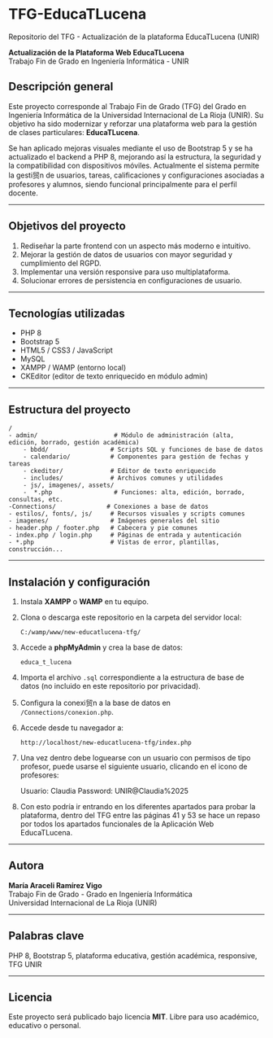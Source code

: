 # TFG-EducaTLucena
Repositorio del TFG - Actualización de la plataforma EducaTLucena (UNIR)

**Actualización de la Plataforma Web EducaTLucena**  
Trabajo Fin de Grado en Ingeniería Informática - UNIR

## Descripción general

Este proyecto corresponde al Trabajo Fin de Grado (TFG) del Grado en Ingeniería Informática de la Universidad Internacional de La Rioja (UNIR). Su objetivo ha sido modernizar y reforzar una plataforma web para la gestión de clases particulares: **EducaTLucena**.

Se han aplicado mejoras visuales mediante el uso de Bootstrap 5 y se ha actualizado el backend a PHP 8, mejorando así la estructura, la seguridad y la compatibilidad con dispositivos móviles. Actualmente el sistema permite la gesti贸n de usuarios, tareas, calificaciones y configuraciones asociadas a profesores y alumnos, siendo funcional principalmente para el perfil docente.

---

## Objetivos del proyecto

1. Rediseñar la parte frontend con un aspecto más moderno e intuitivo.
2. Mejorar la gestión de datos de usuarios con mayor seguridad y cumplimiento del RGPD.
3. Implementar una versión responsive para uso multiplataforma.
4. Solucionar errores de persistencia en configuraciones de usuario.

---

## Tecnologías utilizadas

- PHP 8
- Bootstrap 5
- HTML5 / CSS3 / JavaScript
- MySQL
- XAMPP / WAMP (entorno local)
- CKEditor (editor de texto enriquecido en módulo admin)

---

## Estructura del proyecto

```new-educatlucena-tfg
/
- admin/                     # Módulo de administración (alta, edición, borrado, gestión académica)
	- bbdd/                 # Scripts SQL y funciones de base de datos
	- calendario/           # Componentes para gestión de fechas y tareas
	- ckeditor/             # Editor de texto enriquecido
	- includes/             # Archivos comunes y utilidades
	- js/, imagenes/, assets/
	-  *.php                 # Funciones: alta, edición, borrado, consultas, etc.
-Connections/              # Conexiones a base de datos
- estilos/, fonts/, js/     # Recursos visuales y scripts comunes
- imagenes/                 # Imágenes generales del sitio
- header.php / footer.php   # Cabecera y pie comunes
- index.php / login.php     # Páginas de entrada y autenticación
- *.php                     # Vistas de error, plantillas, construcción...
```

---

## Instalación y configuración

1. Instala **XAMPP** o **WAMP** en tu equipo.
2. Clona o descarga este repositorio en la carpeta del servidor local:
   ```
   C:/wamp/www/new-educatlucena-tfg/
   ```
3. Accede a **phpMyAdmin** y crea la base de datos:
   ```
   educa_t_lucena
   ```
4. Importa el archivo `.sql` correspondiente a la estructura de base de datos (no incluido en este repositorio por privacidad).
5. Configura la conexi贸n a la base de datos en `/Connections/conexion.php`.
6. Accede desde tu navegador a:
   ```
   http://localhost/new-educatlucena-tfg/index.php
   ```
7. Una vez dentro debe loguearse con un usuario con permisos de tipo profesor, puede usarse el siguiente usuario, clicando en el icono de profesores: 

	Usuario: Claudia Password: UNIR@Claudia%2025
8. Con esto podría ir entrando en los diferentes apartados para probar la plataforma, dentro del TFG entre las páginas 41 y 53 se hace un repaso por
   todos los apartados funcionales de la Aplicación Web EducaTLucena.
---

## Autora

**María Araceli Ramírez Vigo**  
Trabajo Fin de Grado - Grado en Ingeniería Informática  
Universidad Internacional de La Rioja (UNIR)

---

## Palabras clave

PHP 8, Bootstrap 5, plataforma educativa, gestión académica, responsive, TFG UNIR

---

## Licencia

Este proyecto será publicado bajo licencia **MIT**. Libre para uso académico, educativo o personal.
